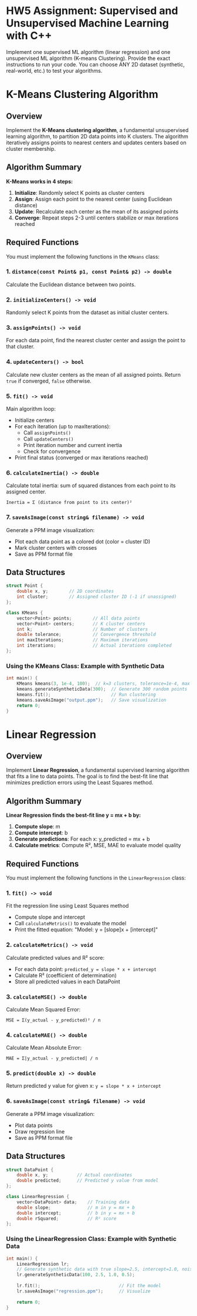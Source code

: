 # HW5 Assignment: Supervised and Unsupervised Machine Learning with C++
Implement one supervised ML algorithm (linear regression) and one unsupervised ML algorithm (K-means Clustering).
Provide the exact instructions to run your code. 
You can choose ANY 2D dataset (synthetic, real-world, etc.) to test your algorithms. 

# K-Means Clustering Algorithm 

## Overview

Implement the **K-Means clustering algorithm**, a fundamental unsupervised learning algorithm, to partition 2D data points into K clusters. The algorithm iteratively assigns points to nearest centers and updates centers based on cluster membership.

## Algorithm Summary

**K-Means works in 4 steps:**

1. **Initialize**: Randomly select K points as cluster centers
2. **Assign**: Assign each point to the nearest center (using Euclidean distance)
3. **Update**: Recalculate each center as the mean of its assigned points
4. **Converge**: Repeat steps 2-3 until centers stabilize or max iterations reached

## Required Functions

You must implement the following functions in the `KMeans` class:

### 1. `distance(const Point& p1, const Point& p2) -> double`
Calculate the Euclidean distance between two points.

### 2. `initializeCenters() -> void`
Randomly select K points from the dataset as initial cluster centers. 

### 3. `assignPoints() -> void`
For each data point, find the nearest cluster center and assign the point to that cluster. 

### 4. `updateCenters() -> bool`
Calculate new cluster centers as the mean of all assigned points. Return `true` if converged, `false` otherwise.

### 5. `fit() -> void`
Main algorithm loop:
- Initialize centers
- For each iteration (up to maxIterations):
  - Call `assignPoints()`
  - Call `updateCenters()`
  - Print iteration number and current inertia
  - Check for convergence
- Print final status (converged or max iterations reached)

### 6. `calculateInertia() -> double`
Calculate total inertia: sum of squared distances from each point to its assigned center.
```
Inertia = Σ (distance from point to its center)²
```

### 7. `saveAsImage(const string& filename) -> void`
Generate a PPM image visualization:
- Plot each data point as a colored dot (color = cluster ID)
- Mark cluster centers with crosses
- Save as PPM format file

## Data Structures

```cpp
struct Point {
    double x, y;        // 2D coordinates
    int cluster;        // Assigned cluster ID (-1 if unassigned)
};

class KMeans {
    vector<Point> points;        // All data points
    vector<Point> centers;       // K cluster centers
    int k;                       // Number of clusters
    double tolerance;            // Convergence threshold
    int maxIterations;           // Maximum iterations
    int iterations;              // Actual iterations completed
};
```

### Using the KMeans Class: Example with Synthetic Data 

```cpp
int main() {
    KMeans kmeans(3, 1e-4, 100);  // k=3 clusters, tolerance=1e-4, max 100 iterations
    kmeans.generateSyntheticData(300);  // Generate 300 random points
    kmeans.fit();                       // Run clustering
    kmeans.saveAsImage("output.ppm");   // Save visualization    
    return 0;
}
```

# Linear Regression 

## Overview

Implement **Linear Regression**, a fundamental supervised learning algorithm that fits a line to data points. The goal is to find the best-fit line that minimizes prediction errors using the Least Squares method.

## Algorithm Summary

**Linear Regression finds the best-fit line y = mx + b by:**

1. **Compute slope**: m 
2. **Compute intercept**: b 
3. **Generate predictions**: For each x: y_predicted = mx + b
4. **Calculate metrics**: Compute R², MSE, MAE to evaluate model quality

## Required Functions

You must implement the following functions in the `LinearRegression` class:

### 1. `fit() -> void`
Fit the regression line using Least Squares method
- Compute slope and intercept 
- Call `calculateMetrics()` to evaluate the model
- Print the fitted equation: "Model: y = [slope]x + [intercept]"

### 2. `calculateMetrics() -> void`
Calculate predicted values and R² score:
- For each data point: `predicted_y = slope * x + intercept`
- Calculate R² (coefficient of determination)
- Store all predicted values in each DataPoint

### 3. `calculateMSE() -> double`
Calculate Mean Squared Error:
```
MSE = Σ(y_actual - y_predicted)² / n
```
### 4. `calculateMAE() -> double`
Calculate Mean Absolute Error:
```
MAE = Σ|y_actual - y_predicted| / n
```
### 5. `predict(double x) -> double`
Return predicted y value for given x: `y = slope * x + intercept`

### 6. `saveAsImage(const string& filename) -> void`
Generate a PPM image visualization:
- Plot data points 
- Draw regression line 
- Save as PPM format file

## Data Structures

```cpp
struct DataPoint {
    double x, y;           // Actual coordinates
    double predicted;      // Predicted y value from model
};

class LinearRegression {
    vector<DataPoint> data;    // Training data
    double slope;              // m in y = mx + b
    double intercept;          // b in y = mx + b
    double rSquared;           // R² score
};
```

### Using the LinearRegression Class: Example with Synthetic Data 

```cpp
int main() {
    LinearRegression lr;
    // Generate synthetic data with true slope=2.5, intercept=1.0, noise=0.5
    lr.generateSyntheticData(100, 2.5, 1.0, 0.5);
    
    lr.fit();                              // Fit the model
    lr.saveAsImage("regression.ppm");      // Visualize
    
    return 0;
}
```



